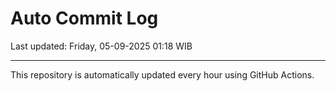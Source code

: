 # Auto Commit Log

Last updated: Friday, 05-09-2025 01:18 WIB

---

This repository is automatically updated every hour using GitHub Actions.
